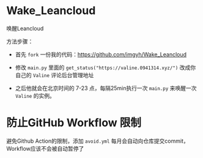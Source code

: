 # Wake_Leancloud

唤醒Leancloud

方法步骤：

- 首先 `fork` 一份我的代码：https://github.com/imgyh/Wake_Leancloud

- 修改 `main.py` 里面的 `get_status("https://valine.0941314.xyz/")` 改成你自己的 `Valine` 评论后台管理地址

- 之后他就会在北京时间的 7-23 点，每隔25min执行一次 `main.py` 来唤醒一次 `Valine` 的实例。

# 防止GitHub Workflow 限制

避免Github Action的限制，添加 `avoid.yml` 每月会自动向仓库提交commit，Workflow应该不会被自动暂停了
